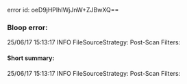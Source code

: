 error id: oeD9jHPlhIWjJnW+ZJBwXQ==
### Bloop error:

25/06/17 15:13:17 INFO FileSourceStrategy: Post-Scan Filters:
#### Short summary: 

25/06/17 15:13:17 INFO FileSourceStrategy: Post-Scan Filters: